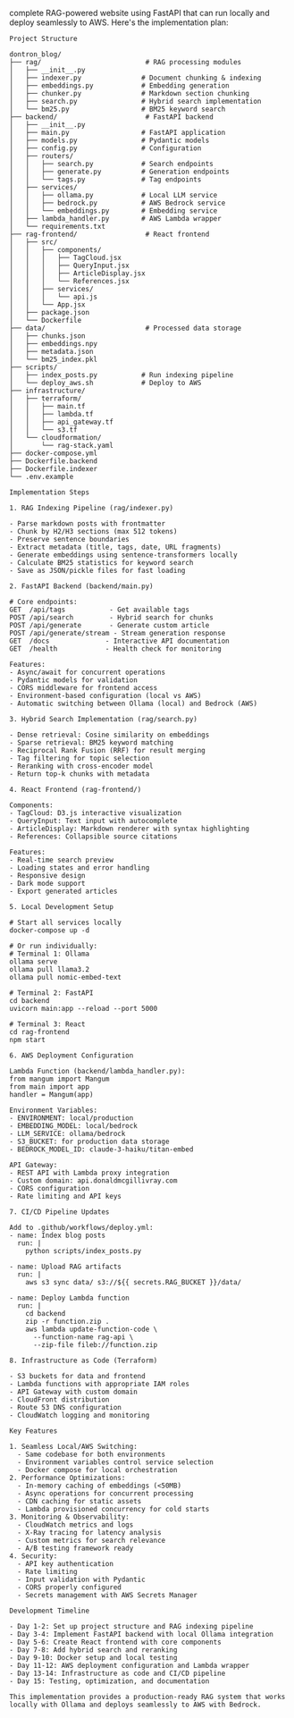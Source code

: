 complete RAG-powered website using FastAPI that can run locally and deploy seamlessly to AWS. Here's the implementation 
    plan:

    Project Structure

    dontron_blog/
    ├── rag/                          # RAG processing modules
    │   ├── __init__.py
    │   ├── indexer.py               # Document chunking & indexing
    │   ├── embeddings.py            # Embedding generation
    │   ├── chunker.py               # Markdown section chunking
    │   ├── search.py                # Hybrid search implementation
    │   └── bm25.py                  # BM25 keyword search
    ├── backend/                      # FastAPI backend
    │   ├── __init__.py
    │   ├── main.py                  # FastAPI application
    │   ├── models.py                # Pydantic models
    │   ├── config.py                # Configuration
    │   ├── routers/
    │   │   ├── search.py            # Search endpoints
    │   │   ├── generate.py          # Generation endpoints
    │   │   └── tags.py              # Tag endpoints
    │   ├── services/
    │   │   ├── ollama.py            # Local LLM service
    │   │   ├── bedrock.py           # AWS Bedrock service
    │   │   └── embeddings.py        # Embedding service
    │   ├── lambda_handler.py        # AWS Lambda wrapper
    │   └── requirements.txt
    ├── rag-frontend/                 # React frontend
    │   ├── src/
    │   │   ├── components/
    │   │   │   ├── TagCloud.jsx
    │   │   │   ├── QueryInput.jsx
    │   │   │   ├── ArticleDisplay.jsx
    │   │   │   └── References.jsx
    │   │   ├── services/
    │   │   │   └── api.js
    │   │   └── App.jsx
    │   ├── package.json
    │   └── Dockerfile
    ├── data/                         # Processed data storage
    │   ├── chunks.json
    │   ├── embeddings.npy
    │   ├── metadata.json
    │   └── bm25_index.pkl
    ├── scripts/
    │   ├── index_posts.py           # Run indexing pipeline
    │   └── deploy_aws.sh            # Deploy to AWS
    ├── infrastructure/
    │   ├── terraform/
    │   │   ├── main.tf
    │   │   ├── lambda.tf
    │   │   ├── api_gateway.tf
    │   │   └── s3.tf
    │   └── cloudformation/
    │       └── rag-stack.yaml
    ├── docker-compose.yml
    ├── Dockerfile.backend
    ├── Dockerfile.indexer
    └── .env.example

    Implementation Steps

    1. RAG Indexing Pipeline (rag/indexer.py)

    - Parse markdown posts with frontmatter
    - Chunk by H2/H3 sections (max 512 tokens)
    - Preserve sentence boundaries
    - Extract metadata (title, tags, date, URL fragments)
    - Generate embeddings using sentence-transformers locally
    - Calculate BM25 statistics for keyword search
    - Save as JSON/pickle files for fast loading

    2. FastAPI Backend (backend/main.py)

    # Core endpoints:
    GET  /api/tags           - Get available tags
    POST /api/search         - Hybrid search for chunks
    POST /api/generate       - Generate custom article
    POST /api/generate/stream - Stream generation response
    GET  /docs              - Interactive API documentation
    GET  /health            - Health check for monitoring

    Features:
    - Async/await for concurrent operations
    - Pydantic models for validation
    - CORS middleware for frontend access
    - Environment-based configuration (local vs AWS)
    - Automatic switching between Ollama (local) and Bedrock (AWS)

    3. Hybrid Search Implementation (rag/search.py)

    - Dense retrieval: Cosine similarity on embeddings
    - Sparse retrieval: BM25 keyword matching
    - Reciprocal Rank Fusion (RRF) for result merging
    - Tag filtering for topic selection
    - Reranking with cross-encoder model
    - Return top-k chunks with metadata

    4. React Frontend (rag-frontend/)

    Components:
    - TagCloud: D3.js interactive visualization
    - QueryInput: Text input with autocomplete
    - ArticleDisplay: Markdown renderer with syntax highlighting
    - References: Collapsible source citations

    Features:
    - Real-time search preview
    - Loading states and error handling
    - Responsive design
    - Dark mode support
    - Export generated articles

    5. Local Development Setup

    # Start all services locally
    docker-compose up -d

    # Or run individually:
    # Terminal 1: Ollama
    ollama serve
    ollama pull llama3.2
    ollama pull nomic-embed-text

    # Terminal 2: FastAPI
    cd backend
    uvicorn main:app --reload --port 5000

    # Terminal 3: React
    cd rag-frontend
    npm start

    6. AWS Deployment Configuration

    Lambda Function (backend/lambda_handler.py):
    from mangum import Mangum
    from main import app
    handler = Mangum(app)

    Environment Variables:
    - ENVIRONMENT: local/production
    - EMBEDDING_MODEL: local/bedrock
    - LLM_SERVICE: ollama/bedrock
    - S3_BUCKET: for production data storage
    - BEDROCK_MODEL_ID: claude-3-haiku/titan-embed

    API Gateway:
    - REST API with Lambda proxy integration
    - Custom domain: api.donaldmcgillivray.com
    - CORS configuration
    - Rate limiting and API keys

    7. CI/CD Pipeline Updates

    Add to .github/workflows/deploy.yml:
    - name: Index blog posts
      run: |
        python scripts/index_posts.py
        
    - name: Upload RAG artifacts
      run: |
        aws s3 sync data/ s3://${{ secrets.RAG_BUCKET }}/data/
        
    - name: Deploy Lambda function
      run: |
        cd backend
        zip -r function.zip .
        aws lambda update-function-code \
          --function-name rag-api \
          --zip-file fileb://function.zip

    8. Infrastructure as Code (Terraform)

    - S3 buckets for data and frontend
    - Lambda functions with appropriate IAM roles
    - API Gateway with custom domain
    - CloudFront distribution
    - Route 53 DNS configuration
    - CloudWatch logging and monitoring

    Key Features

    1. Seamless Local/AWS Switching:
      - Same codebase for both environments
      - Environment variables control service selection
      - Docker compose for local orchestration
    2. Performance Optimizations:
      - In-memory caching of embeddings (<50MB)
      - Async operations for concurrent processing
      - CDN caching for static assets
      - Lambda provisioned concurrency for cold starts
    3. Monitoring & Observability:
      - CloudWatch metrics and logs
      - X-Ray tracing for latency analysis
      - Custom metrics for search relevance
      - A/B testing framework ready
    4. Security:
      - API key authentication
      - Rate limiting
      - Input validation with Pydantic
      - CORS properly configured
      - Secrets management with AWS Secrets Manager

    Development Timeline

    - Day 1-2: Set up project structure and RAG indexing pipeline
    - Day 3-4: Implement FastAPI backend with local Ollama integration
    - Day 5-6: Create React frontend with core components
    - Day 7-8: Add hybrid search and reranking
    - Day 9-10: Docker setup and local testing
    - Day 11-12: AWS deployment configuration and Lambda wrapper
    - Day 13-14: Infrastructure as code and CI/CD pipeline
    - Day 15: Testing, optimization, and documentation

    This implementation provides a production-ready RAG system that works locally with Ollama and deploys seamlessly to AWS with Bedrock.